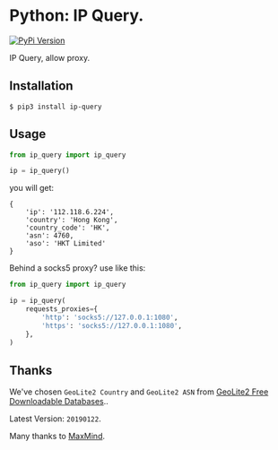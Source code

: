 # Python: IP Query.

[![PyPi Version](http://img.shields.io/pypi/v/ip-query.svg)](https://pypi.python.org/pypi/ip-query/)

IP Query, allow proxy.


## Installation

```console
$ pip3 install ip-query
```


## Usage

```python
from ip_query import ip_query

ip = ip_query()
```

you will get:

```text
{
    'ip': '112.118.6.224',
    'country': 'Hong Kong',
    'country_code': 'HK',
    'asn': 4760,
    'aso': 'HKT Limited'
}
```

Behind a socks5 proxy? use like this:

```python
from ip_query import ip_query

ip = ip_query(
    requests_proxies={
        'http': 'socks5://127.0.0.1:1080',
        'https': 'socks5://127.0.0.1:1080',
    },
)
```


## Thanks

We've chosen `GeoLite2 Country` and `GeoLite2 ASN` from [GeoLite2 Free Downloadable Databases](https://dev.maxmind.com/geoip/geoip2/geolite2/)..

Latest Version: `20190122`.

Many thanks to [MaxMind](https://github.com/MaxMind).


